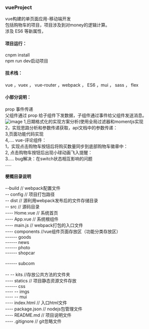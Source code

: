 ### vueProject

vue构建的单页面应用-移动端开发<br/>
包括购物车的项目，项目涉及到对money的逻辑计算。<br/>
涉及 ES6 等新属性，<br/>

#### 项目运行：
cnpm install<br/>
npm run dev启动项目<br/>

#### 技术栈：
vue ，vuex ， vue-router ，webpack ， ES6 ，mui ， sass ， flex <br/>

#### 小部分说明：
prop 事件传递<br/>
父组件通过 prop 给子组件下发数据，子组件通过事件给父组件发送消息。<br/>
![image](https://raw.githubusercontent.com/wiki/Amyidol/vueProject/prop.png)
1,日期格式化的实现方案分析(使用全局过滤器和momentjs实现<br/>
2，实现思路分析和参数传递获取，api文档中的参数传递：<br/>
3,页面功能代码实现<br/>
4,....
vue-评论组件：<br/>
1，实现点击购物车按钮后将购买数量同步到底部购物车徽章中：<br/>
2, 点击购物车按钮后出现小球动画飞入提醒：<br/>
3.....
bug解决：在switch状态相互影响的问题<br/>
.....<br/>

#### 梗概目录说明<br/>
--build  // webpack配置文件<br/>
-- config // 项目打包路径<br/>
-- dist // 源利用webpack发布后的文件存储目录<br/>
-- src // 源码目录<br/>
---- Home.vue // 系统首页<br/>
---- App.vue // 系统根组件<br/>
---- main.js // webpack打包的入口文件<br/>
---- components //vue组件页面存放区（功能分类存放区）<br/>
------ goods <br/>
------ news <br/>
------ photo <br/>
------ shopcar<br/>    
------ subcom<br/>     
-- -- kits //存放公共方法的文件夹<br/>
---- statics // 项目静态资源文件存放<br/>
------ css <br/>
---- -- imgs <br/>
---- -- mui <br/>
---- index.html // 入口html文件<br/>
---- package.json // nodejs包管理文件<br/>
---- README.md // 项目说明文件<br/>
---- .gitignore // git忽略文件<br/>
